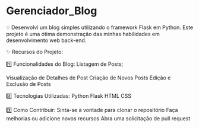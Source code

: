 # Gerenciador_Blog

💡 Desenvolvi um blog simples utilizando o framework Flask em Python. Este projeto é uma ótima demonstração das minhas habilidades em desenvolvimento web back-end.

✨ Recursos do Projeto:

1️⃣ Funcionalidades do Blog:
Listagem de Posts;

Visualização de Detalhes de Post
Criação de Novos Posts
Edição e Exclusão de Posts

2️⃣ Tecnologias Utilizadas:
Python
Flask
HTML
CSS

3️⃣ Como Contribuir:
Sinta-se à vontade para clonar o repositório
Faça melhorias ou adicione novos recursos
Abra uma solicitação de pull request
